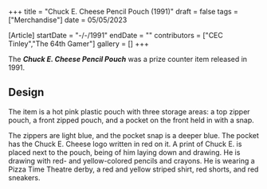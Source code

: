 +++
title = "Chuck E. Cheese Pencil Pouch (1991)"
draft = false
tags = ["Merchandise"]
date = 05/05/2023

[Article]
startDate = "-/-/1991"
endDate = ""
contributors = ["CEC Tinley","The 64th Gamer"]
gallery = []
+++


The <b><i>Chuck E. Cheese Pencil Pouch</b></i> was a prize counter item released in 1991.

<h2> Design </h2>
The item is a hot pink plastic pouch with three storage areas: a top zipper pouch, a front zipped pouch, and a pocket on the front held in with a snap.

The zippers are light blue, and the pocket snap is a deeper blue. The pocket has the Chuck E. Cheese logo written in red on it. A print of Chuck E. is placed next to the pouch, being of him laying down and drawing. He is drawing with red- and yellow-colored pencils and crayons. He is wearing a Pizza Time Theatre derby, a red and yellow striped shirt, red shorts, and red sneakers.


